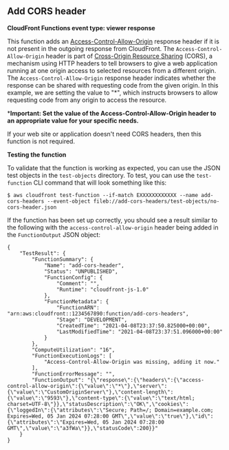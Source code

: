 ## Add CORS header

**CloudFront Functions event type: viewer response**

This function adds an [Access-Control-Allow-Origin](https://developer.mozilla.org/en-US/docs/Web/HTTP/Headers/Access-Control-Allow-Origin) response header if it is not present in the outgoing response from CloudFront. The `Access-Control-Allow-Origin` header is part of [Cross-Origin Resource Sharing](https://developer.mozilla.org/en-US/docs/Web/HTTP/CORS) (CORS), a mechanism using HTTP headers to tell browsers to give a web application running at one origin access to selected resources from a different origin. The `Access-Control-Allow-Origin` response header indicates whether the response can be shared with requesting code from the given origin. In this example, we are setting the value to "*", which instructs browsers to allow requesting code from any origin to access the resource.

***Important: Set the value of the Access-Control-Allow-Origin header to an appropriate value for your specific needs.**

If your web site or application doesn't need CORS headers, then this function is not required.

**Testing the function**

To validate that the function is working as expected, you can use the JSON test objects in the `test-objects` directory. To test, you can use the `test-function` CLI command that will look something like this:

```
$ aws cloudfront test-function --if-match EXXXXXXXXXXXX --name add-cors-headers --event-object fileb://add-cors-headers/test-objects/no-cors-header.json
```

If the function has been set up correctly, you should see a result similar to the following with the `access-control-allow-origin` header being added in the `FunctionOutput` JSON object:
```
{
    "TestResult": {
        "FunctionSummary": {
            "Name": "add-cors-header",
            "Status": "UNPUBLISHED",
            "FunctionConfig": {
                "Comment": "",
                "Runtime": "cloudfront-js-1.0"
            },
            "FunctionMetadata": {
                "FunctionARN": "arn:aws:cloudfront::1234567890:function/add-cors-headers",
                "Stage": "DEVELOPMENT",
                "CreatedTime": "2021-04-08T23:37:50.825000+00:00",
                "LastModifiedTime": "2021-04-08T23:37:51.096000+00:00"
            }
        },
        "ComputeUtilization": "16",
        "FunctionExecutionLogs": [
            "Access-Control-Allow-Origin was missing, adding it now."
        ],
        "FunctionErrorMessage": "",
        "FunctionOutput": "{\"response\":{\"headers\":{\"access-control-allow-origin\":{\"value\":\"*\"},\"server\":{\"value\":\"CustomOriginServer\"},\"content-length\":{\"value\":\"9593\"},\"content-type\":{\"value\":\"text/html; charset=UTF-8\"}},\"statusDescription\":\"OK\",\"cookies\":{\"loggedIn\":{\"attributes\":\"Secure; Path=/; Domain=example.com; Expires=Wed, 05 Jan 2024 07:28:00 GMT\",\"value\":\"true\"},\"id\":{\"attributes\":\"Expires=Wed, 05 Jan 2024 07:28:00 GMT\",\"value\":\"a3fWa\"}},\"statusCode\":200}}"
    }
}
```